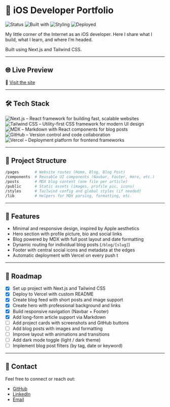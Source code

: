 # 📱 iOS Developer Portfolio

![Status](https://badgen.net/badge/status/in%20progress/yellow)
![Built with](https://badgen.net/badge/Built%20with/Next.js/blue)
![Styling](https://badgen.net/badge/Styling/TailwindCSS/purple)
![Deployed](https://badgen.net/badge/Deployed%20on/Vercel/green)

My little corner of the Internet as an iOS developer. Here I share what I build, what I learn, and where I’m headed.

Built using Next.js and Tailwind CSS.

---

## 🌐 Live Preview

🔗 [Visit the site](https://portfolio-zeta-dun-44.vercel.app)

---

## 🛠️ Tech Stack

![Next.js](https://badgen.net/badge/Built%20with/Next.js/blue?icon=nextjs&label=) – React framework for building fast, scalable websites  
![Tailwind CSS](https://badgen.net/badge/Styling/TailwindCSS/purple?icon=tailwindcss&label=) – Utility-first CSS framework for modern UI design  
![MDX](https://badgen.net/badge/Content/MDX/pink?icon=markdown&label=) – Markdown with React components for blog posts  
![GitHub](https://badgen.net/badge/Version%20Control/GitHub/black?icon=github&label=) – Version control and code collaboration  
![Vercel](https://badgen.net/badge/Deploy/Vercel/green?icon=vercel&label=) – Deployment platform for frontend frameworks


---

## 📁 Project Structure

```bash
/pages       # Website routes (Home, Blog, Blog Post)
/components  # Reusable UI components (Navbar, Footer, Hero, etc.)
/posts       # MDX blog content (one file per article)
/public      # Static assets (images, profile pic, icons)
/styles      # Tailwind config and global styles (if needed)
/lib         # Helpers for MDX parsing, formatting, etc.
```

---

## 🧩 Features

- Minimal and responsive design, inspired by Apple aesthetics
- Hero section with profile picture, bio and social links
- Blog powered by MDX with full post layout and date formatting
- Dynamic routing for individual blog posts (`/blog/[slug]`)
- Footer with central social icons and metadata at the edges
- Automatic deployment with Vercel on every push t

---

## 🚧 Roadmap

- [x] Set up project with Next.js and Tailwind CSS
- [x] Deploy to Vercel with custom README
- [x] Create blog feed with short posts and image support
- [x] Create hero with professional background and links
- [x] Build responsive navigation (Navbar + Footer)
- [x] Add long-form article support via Markdown
- [ ] Add project cards with screenshots and GitHub buttons
- [ ] Add blog posts with images and formatting
- [ ] Improve layout with animations and transitions
- [ ] Add dark mode toggle (light / dark theme)  
- [ ] Implement blog post filters (by tag, date or keyword)

---

## 🤝 Contact

Feel free to connect or reach out:

- [GitHub](https://github.com/franciscoxcode)
- [LinkedIn](https://www.linkedin.com/in/franciscoxcode/)
- [Email](mailto:fxcasillas.dev@gmail.com)
